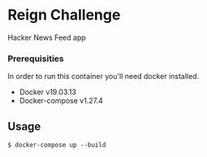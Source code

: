 # Reign Challenge

Hacker News Feed app

### Prerequisities

In order to run this container you'll need docker installed.

* Docker v19.03.13
* Docker-compose v1.27.4

## Usage

`` $ docker-compose up --build  ``
